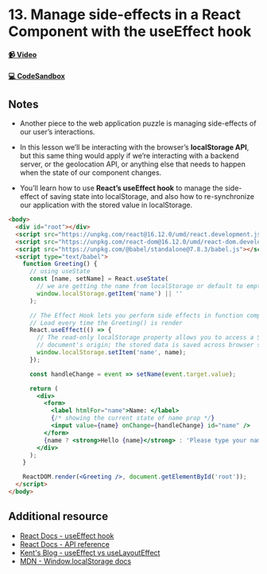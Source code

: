 # 13. Manage side-effects in a React Component with the useEffect hook

#### [📹 Video]()

#### [💻 CodeSandbox](https://codesandbox.io/s/github/kentcdodds/beginners-guide-to-react/tree/codesandbox/13-side-effects?from-embed)

## Notes

- Another piece to the web application puzzle is managing side-effects of our user’s interactions.

- In this lesson we’ll be interacting with the browser’s **localStorage API**, but this same thing would apply if we’re interacting with a backend server, or the geolocation API, or anything else that needs to happen when the state of our component changes.

- You’ll learn how to use **React’s useEffect hook** to manage the side-effect of saving state into localStorage, and also how to re-synchronize our application with the stored value in localStorage.

```html
<body>
  <div id="root"></div>
  <script src="https://unpkg.com/react@16.12.0/umd/react.development.js"></script>
  <script src="https://unpkg.com/react-dom@16.12.0/umd/react-dom.development.js"></script>
  <script src="https://unpkg.com/@babel/standalone@7.8.3/babel.js"></script>
  <script type="text/babel">
    function Greeting() {
      // using useState
      const [name, setName] = React.useState(
        // we are getting the name from localStorage or default to empty string
        window.localStorage.getItem('name') || ''
      );

      // The Effect Hook lets you perform side effects in function components
      // Load every time the Greeting() is render
      React.useEffect(() => {
        // The read-only localStorage property allows you to access a Storage object for the
        // document's origin; the stored data is saved across browser sessions.
        window.localStorage.setItem('name', name);
      });

      const handleChange = event => setName(event.target.value);

      return (
        <div>
          <form>
            <label htmlFor="name">Name: </label>
            {/* showing the current state of name prop */}
            <input value={name} onChange={handleChange} id="name" />
          </form>
          {name ? <strong>Hello {name}</strong> : 'Please type your name'}
        </div>
      );
    }

    ReactDOM.render(<Greeting />, document.getElementById('root'));
  </script>
</body>
```

## Additional resource

- [React Docs - useEffect hook](https://reactjs.org/docs/hooks-effect.html)
- [React Docs - API reference](https://reactjs.org/docs/hooks-reference.html#useeffect)
- [Kent's Blog - useEffect vs useLayoutEffect](https://kentcdodds.com/blog/useeffect-vs-uselayouteffect)
- [MDN - Window.localStorage docs](https://developer.mozilla.org/en-US/docs/Web/API/Window/localStorage)
